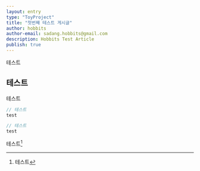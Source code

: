 ```yaml
---
layout: entry
type: "ToyProject"
title: "첫번째 테스트 게시글"
author: hobbits
author-email: sadang.hobbits@gmail.com
description: Hobbits Test Article
publish: true
---
```


테스트


## 테스트

테스트

```javascript
// 테스트
test
```

```java
// 테스트
test
```
테스트[^1]


[^1]: 테스트